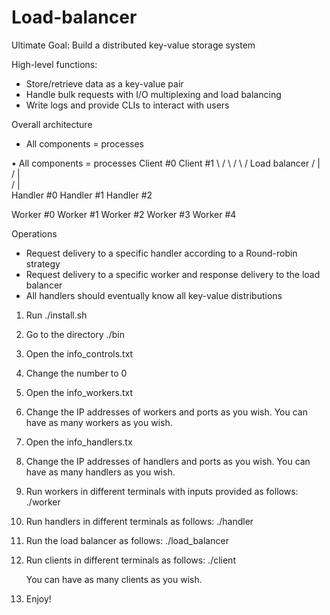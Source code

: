 # Load-balancer

Ultimate Goal: Build a distributed key-value storage system

High-level functions:
- Store/retrieve data as a key-value pair
- Handle bulk requests with I/O multiplexing and load balancing
- Write logs and provide CLIs to interact with users

Overall architecture
- All components = processes

• All components = processes
Client #0         Client #1
         \           /
          \         /
           \       /
         Load balancer
         /     |     \
        /      |      \
       /       |       \
Handler #0  Handler #1 Handler #2

Worker #0   Worker #1   Worker #2   Worker #3   Worker #4

Operations
- Request delivery to a specific handler according to a Round-robin strategy
- Request delivery to a specific worker and response delivery to the load balancer
- All handlers should eventually know all key-value distributions

1. Run ./install.sh

2. Go to the directory ./bin

3. Open the info_controls.txt

4. Change the number to 0

5. Open the info_workers.txt

6. Change the IP addresses of workers and ports as you wish.
   You can have as many workers as you wish.

7. Open the info_handlers.tx

8. Change the IP addresses of handlers and ports as you wish.
   You can have as many handlers as you wish.

9. Run workers in different terminals with inputs provided as follows:
   ./worker <IP port to listen to> <worker ID>

10. Run handlers in different terminals as follows:
    ./handler

11. Run the load balancer as follows:
    ./load_balancer

12. Run clients in different terminals as follows:
    ./client

    You can have as many clients as you wish.

13. Enjoy!
